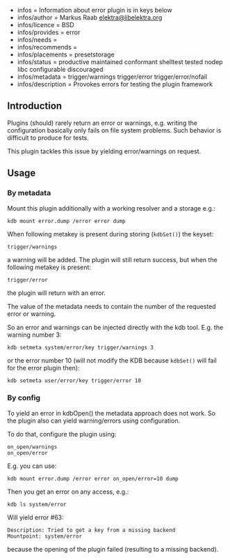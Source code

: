 - infos = Information about error plugin is in keys below
- infos/author = Markus Raab <elektra@libelektra.org>
- infos/licence = BSD
- infos/provides = error
- infos/needs =
- infos/recommends =
- infos/placements = presetstorage
- infos/status = productive maintained conformant shelltest tested nodep libc configurable discouraged
- infos/metadata = trigger/warnings trigger/error trigger/error/nofail
- infos/description = Provokes errors for testing the plugin framework

## Introduction

Plugins (should) rarely return an error or warnings, e.g. writing
the configuration basically only fails on file system problems. Such
behavior is difficult to produce for tests.

This plugin tackles this issue by yielding error/warnings on request.

## Usage

### By metadata

Mount this plugin additionally with a working resolver and a storage
e.g.:

    kdb mount error.dump /error error dump

When following metakey is present during storing (`kdbSet()`) the keyset:

    trigger/warnings

a warning will be added. The plugin will still return success, but when
the following metakey is present:

    trigger/error

the plugin will return with an error.

The value of the metadata needs to contain the number of the requested
error or warning.

So an error and warnings can be injected directly with the kdb tool.
E.g. the warning number 3:

    kdb setmeta system/error/key trigger/warnings 3

or the error number 10 (will not modify the KDB because `kdbSet()` will
fail for the error plugin then):

    kdb setmeta user/error/key trigger/error 10

### By config

To yield an error in kdbOpen() the metadata approach does not work. So
the plugin also can yield warning/errors using configuration.

To do that, configure the plugin using:

    on_open/warnings
    on_open/error

E.g. you can use:

    kdb mount error.dump /error error on_open/error=10 dump

Then you get an error on any access, e.g.:

    kdb ls system/error

Will yield error #63:

    Description: Tried to get a key from a missing backend
    Mountpoint: system/error

because the opening of the plugin failed (resulting to a missing
backend).
